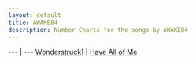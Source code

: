 ```yaml
---
layout: default
title: AWAKE84
description: Number Charts for the songs by AWAKE84
---
```


--- | --- 
[Wonderstruck](/songs/Awake84/wonderstruck.pdf)] | [Have All of Me](/songs/Awake84/have_all_of_me.pdf)
